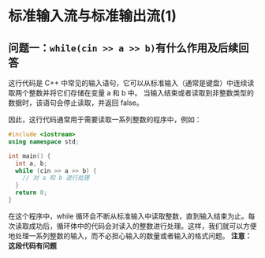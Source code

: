 # 标准输入流与标准输出流(1)
## 问题一：`while(cin >> a >> b)`有什么作用及后续回答
这行代码是 C++ 中常见的输入语句，它可以从标准输入（通常是键盘）中连续读取两个整数并将它们存储在变量 a 和 b 中。
当输入结束或者读取到非整数类型的数据时，该语句会停止读取，并返回 false。

因此，这行代码通常用于需要读取一系列整数的程序中，例如：
```C++
#include <iostream>
using namespace std;

int main() {
  int a, b;
  while (cin >> a >> b) {
    // 对 a 和 b 进行处理
  }
  return 0;
}
```
在这个程序中，while 循环会不断从标准输入中读取整数，直到输入结束为止。每次读取成功后，循环体中的代码会对读入的整数进行处理。这样，我们就可以方便地处理一系列整数的输入，而不必担心输入的数量或者输入的格式问题。
  **注意：这段代码有问题**
  
 
